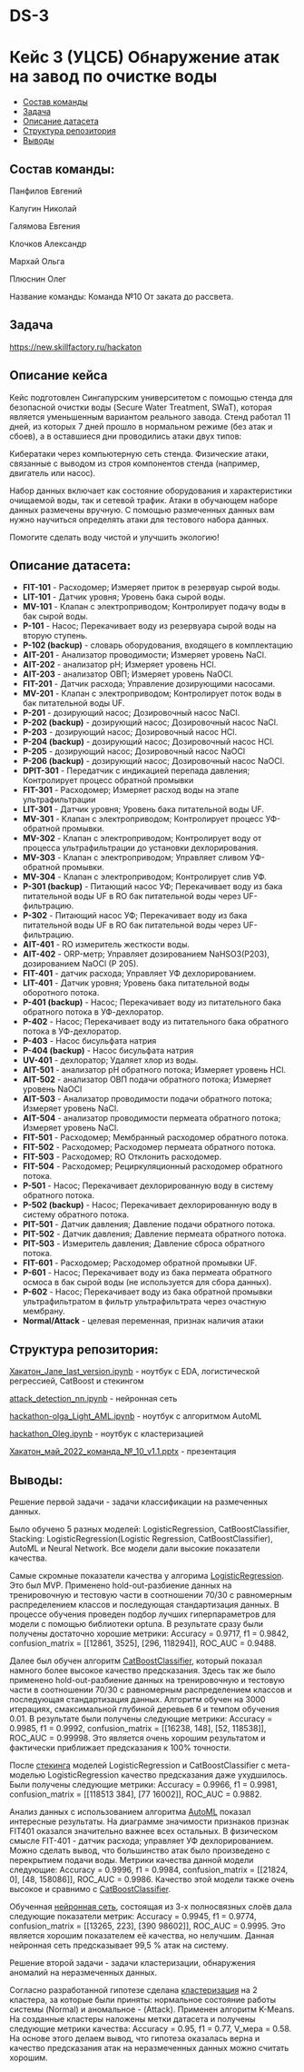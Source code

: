 # DS-3
# Кейс 3 (УЦСБ) Обнаружение атак на завод по очистке воды

<!-- vim-markdown-toc Redcarpet -->

* [Состав команды](#состав-команды)
* [Задача](#задача)
* [Описание датасета](#описание-датасета)
* [Структура репозитория](#структура-репозитория)
* [Выводы](#выводы)

<!-- vim-markdown-toc -->

## Состав команды: 
Панфилов Евгений

Калугин Николай

Галямова Евгения

Клочков Александр

Мархай Ольга

Плюснин Олег

Название команды: Команда №10 От заката до рассвета.



## Задача

https://new.skillfactory.ru/hackaton

##  Описание кейса
Кейс подготовлен Сингапурским университетом c помощью стенда для безопасной очистки воды (Secure Water Treatment, SWaT), которая является уменьшенным вариантом реального завода. Стенд работал 11 дней, из которых 7 дней прошло в нормальном режиме (без атак и сбоев), а в оставшиеся дни проводились атаки двух типов:

Кибератаки через компьютерную сеть стенда. Физические атаки, связанные с выводом из строя компонентов стенда (например, двигатель или насос).

Набор данных включает как состояние оборудования и характеристики очищаемой воды, так и сетевой трафик. Атаки в обучающем наборе данных размечены вручную. С помощью размеченных данных вам нужно научиться определять атаки для тестового набора данных.

Помогите сделать воду чистой и улучшить экологию!

## Описание датасета:
- **FIT-101** - Расходомер; Измеряет приток в резервуар сырой воды.
- **LIT-101** - Датчик уровня; Уровень бака сырой воды.
- **MV-101** - Клапан с электроприводом; Контролирует подачу воды в бак сырой воды.
- **P-101** - Насос; Перекачивает воду из резервуара сырой воды на вторую ступень.
- **P-102 (backup)** - cловарь оборудования, входящего в комплектацию
- **AIT-201** - Анализатор проводимости; Измеряет уровень NaCl.
- **AIT-202** - анализатор pH; Измеряет уровень HCl.
- **AIT-203** - анализатор ОВП; Измеряет уровень NaOCl.
- **FIT-201** - Датчик расхода; Управление дозирующими насосами.
- **MV-201** - Клапан с электроприводом; Контролирует поток воды в бак питательной воды UF.
- **P-201** - дозирующий насос; Дозировочный насос NaCl.
- **P-202 (backup)** - дозирующий насос; Дозировочный насос NaCl.
- **P-203** - дозирующий насос; Дозировочный насос HCl.
- **P-204 (backup)** - дозирующий насос; Дозировочный насос HCl.
- **P-205** - дозирующий насос; Дозировочный насос NaOCl
- **P-206 (backup)** - дозирующий насос; Дозировочный насос NaOCl.
- **DPIT-301** - Передатчик с индикацией перепада давления; Контролирует процесс обратной промывки
- **FIT-301** - Расходомер; Измеряет расход воды на этапе ультрафильтрации
- **LIT-301** - Датчик уровня; Уровень бака питательной воды UF.
- **MV-301** - Клапан с электроприводом; Контролирует процесс УФ-обратной промывки.
- **MV-302** - Клапан с электроприводом; Контролирует воду от процесса ультрафильтрации до установки дехлорирования.
- **MV-303** - Клапан с электроприводом; Управляет сливом УФ-обратной промывки.
- **MV-304** - Клапан с электроприводом; Контролирует слив УФ.
- **P-301 (backup)** - Питающий насос УФ; Перекачивает воду из бака питательной воды UF в RO
бак питательной воды через UF-фильтрацию.
- **P-302** - Питающий насос УФ; Перекачивает воду из бака питательной воды UF в RO
бак питательной воды через UF-фильтрацию.
- **AIT-401** - RO измеритель жесткости воды.
- **AIT-402** - ORP-метр; Управляет дозированием NaHSO3(P203), дозированием NaOCl
(P 205).
- **FIT-401** - датчик расхода; Управляет УФ дехлорированием.
- **LIT-401** - Датчик уровня; Уровень бака питательной воды оборотного потока.
- **P-401 (backup)** - Насос; Перекачивает воду из питательного бака обратного потока в УФ-дехлоратор.
- **P-402** - Насос; Перекачивает воду из питательного бака обратного потока в УФ-дехлоратор.
- **P-403** - Насос бисульфата натрия
- **P-404 (backup)** - Насос бисульфата натрия
- **UV-401** - дехлоратор; Удаляет хлор из воды.
- **AIT-501** - анализатор pH обратного потока; Измеряет уровень HCl.
- **AIT-502** - анализатор ОВП подачи обратного потока; Измеряет уровень NaOCl
- **AIT-503** - Анализатор проводимости подачи обратного потока; Измеряет уровень NaCl.
- **AIT-504** - анализатор проводимости пермеата обратного потока; Измеряет уровень NaCl.
- **FIT-501** - Расходомер; Мембранный расходомер обратного потока.
- **FIT-502** - Расходомер; Расходомер пермеата обратного потока.
- **FIT-503** - Расходомер; RO Отклонить расходомер.
- **FIT-504** - Расходомер; Рециркуляционный расходомер обратного потока.
- **P-501** - Насос; Перекачивает дехлорированную воду в систему обратного потока.
- **P-502 (backup)** - Насос; Перекачивает дехлорированную воду в систему обратного потока.
- **PIT-501** - Датчик давления; Давление подачи обратного потока.
- **PIT-502** - Датчик давления; Давление пермеата обратного потока.
- **PIT-503** - Измеритель давления; Давление сброса обратного потока.
- **FIT-601** - Расходомер; Расходомер обратной промывки UF.
- **P-601** - Насос; Перекачивает воду из бака пермеата обратного осмоса в бак сырой воды
(не используется для сбора данных).
- **P-602** - Насос; Перекачивает воду из бака обратной промывки ультрафильтратом в фильтр ультрафильтрата через очастную мембрану.
- **Normal/Attack** - целевая переменная, признак наличия атаки


## Структура репозитория:
[Хакатон_Jane_last_version.ipynb](https://github.com/OlgaMarkhai/DS-3/blob/main/%D0%A5%D0%B0%D0%BA%D0%B0%D1%82%D0%BE%D0%BD_Jane_last_version%20(1).ipynb) - ноутбук с EDA, логистической регрессией, CatBoost и стекингом

[attack_detection_nn.ipynb](https://github.com/OlgaMarkhai/DS-3/blob/main/attack_detection_nn.ipynb) - нейронная сеть

[hackathon-olga_Light_AML.ipynb](https://github.com/OlgaMarkhai/DS-3/blob/main/hackathon-olga_Light_AML.ipynb) - ноутбук с алгоритмом AutoML

[hackathon_Oleg.ipynb](https://github.com/OlgaMarkhai/DS-3/blob/main/hackathon_Oleg.ipynb) - ноутбук с кластеризацией

[Хакатон_май_2022_команда_№_10_v1.1.pptx](https://github.com/OlgaMarkhai/DS-3/blob/main/%D0%A5%D0%B0%D0%BA%D0%B0%D1%82%D0%BE%D0%BD_%D0%BC%D0%B0%D0%B9_2022_%D0%BA%D0%BE%D0%BC%D0%B0%D0%BD%D0%B4%D0%B0_%E2%84%96_10_v1.1.pptx) - презентация
## Выводы:
Решение первой задачи - задачи классификации на размеченных данных. 

   Было обучено 5 разных моделей: LogisticRegression, CatBoostClassifier, 
Stacking: LogisticRegression(Logistic Regression, CatBoostClassifier), AutoML и Neural Network.
   Все модели дали высокие показатели качества.

   Самые скромные показатели качества у алгорима [LogisticRegression](https://github.com/OlgaMarkhai/DS-3/blob/main/%D0%A5%D0%B0%D0%BA%D0%B0%D1%82%D0%BE%D0%BD_Jane_last_version%20(1).ipynb). 
Это был MVP.
   Применено hold-out-разбиение данных на тренировочную и тестовую части в соотношении 70/30 с 
равномерным распределением классов и последующая стандартизация данных. В процессе обучения 
проведен подбор лучших гиперпараметров для модели с помощью библиотеки optuna.
   В результате сразу были получены достаточно хорошие метрики: Accuracy = 0.9717, f1 = 0.9842, 
confusion_matrix = [[12861, 3525], [296, 118294]], ROC_AUC = 0.9488.

   Далее был обучен алгоритм [CatBoostClassifier](https://github.com/OlgaMarkhai/DS-3/blob/main/%D0%A5%D0%B0%D0%BA%D0%B0%D1%82%D0%BE%D0%BD_Jane_last_version%20(1).ipynb), 
который показал намного более высокое качество предсказания.
   Здесь так же было применено hold-out-разбиение данных на тренировочную и тестовую части в 
соотношении 70/30 с равномерным распределением классов и последующая стандартизация данных. 
Алгоритм обучен на 3000 итерациях, смаксимальной глубиной деревьев 6 и темпом обучения 0.01.
   В результате были получены следующие метрики: Accuracy = 0.9985, f1 = 0.9992, 
confusion_matrix = [[16238, 148], [52, 118538]], ROC_AUC = 0.99998. Это является очень хорошим 
результатом и фактически приближает предсказания к 100% точности.

   После [стекинга](https://github.com/OlgaMarkhai/DS-3/blob/main/%D0%A5%D0%B0%D0%BA%D0%B0%D1%82%D0%BE%D0%BD_Jane_last_version%20(1).ipynb) 
моделей LogisticRegression и CatBoostClassifier с мета-моделью LogisticRegression качество предсказания 
даже ухудшилось. Были получены следующие метрики: Accuracy = 0.9966, f1 = 0.9981, confusion_matrix = [[118513 384], [77 16002]], 
ROC_AUC = 0.9882.

   Анализ данных с использованием алгоритма [AutoML](https://github.com/OlgaMarkhai/DS-3/blob/main/hackathon-olga_Light_AML.ipynb) 
показал интересные результаты. На диаграмме значимости признаков признак FIT401 оказался значительно важнее всех остальных. В 
физическом смысле FIT-401 - датчик расхода; управляет УФ дехлорированием. Можно сделать вывод, что большинство атак было произведено 
с перекрытием подачи воды.
   Метрики качества данной модели следующие: Accuracy = 0.9996, f1 = 0.9984, 
confusion_matrix = [[21824, 0], [48, 158086]], ROC_AUC = 0.9986. Качество этой модели также очень 
высокое и сравнимо с [CatBoostClassifier](https://github.com/OlgaMarkhai/DS-3/blob/main/%D0%A5%D0%B0%D0%BA%D0%B0%D1%82%D0%BE%D0%BD_Jane_last_version%20(1).ipynb).

   Обученная [нейронная сеть](https://github.com/OlgaMarkhai/DS-3/blob/main/attack_detection_nn.ipynb), 
состоящая из 3-х полносвязных слоёв дала следующие показатели метрик: Accuracy = 0.9945, f1 = 0.9774, 
confusion_matrix = [[13265, 223], [390 98602]], ROC_AUC = 0.9995. Это является хорошим показателем её 
качества, но нелучшим. Данная нейронная сеть предсказывает 99,5 % 
атак на систему.

   Решение второй задачи - задачи кластеризации, обнаружения аномалий на неразмеченных данных.
   
   Согласно разработанной гипотезе сделана [кластеризация](https://github.com/OlgaMarkhai/DS-3/blob/main/hackathon_Oleg.ipynb) 
на 2 кластера, за которые были приняты: нормальное состояние работы системы (Normal) и аномальное - (Attack). Применен алгоритм 
K-Means. На созданные кластеры наложены метки датасета и получены следующие метрики качества: 
Accuracy = 0.95, f1 = 0.77, V_мера = 0.58. На основе этого делаем вывод, что гипотеза оказалась верна и качество предсказания 
атак на неразмеченных данных можно считать хорошим.
